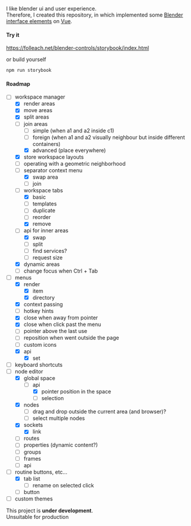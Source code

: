 I like blender ui and user experience.  
Therefore, I created this repository, in which implemented some [Blender interface elements](https://docs.blender.org/manual/en/latest/interface/index.html) on [Vue](https://vuejs.org/).

#### Try it

https://folleach.net/blender-controls/storybook/index.html

or build yourself

```bash
npm run storybook
```

#### Roadmap

- [ ] workspace manager
    - [x] render areas
    - [x] move areas
    - [x] split areas
    - [ ] join areas
        - [ ] simple (when a1 and a2 inside c1)
        - [ ] foreign (when a1 and a2 visually neighbour but inside different containers)
        - [x] advanced (place everywhere)
    - [x] store workspace layouts
    - [ ] operating with a geometric neighborhood
    - [ ] separator context menu
        - [x] swap area
        - [ ] join
    - [ ] workspace tabs
        - [x] basic
        - [ ] templates
        - [ ] duplicate
        - [ ] reorder
        - [x] remove
    - [ ] api for inner areas
        - [x] swap
        - [ ] split
        - [ ] find services?
        - [ ] request size
    - [x] dynamic areas
    - [ ] change focus when Ctrl + Tab
- [ ] menus
    - [x] render
        - [x] item
        - [x] directory
    - [x] context passing
    - [ ] hotkey hints
    - [x] close when away from pointer
    - [x] close when click past the menu
    - [ ] pointer above the last use
    - [ ] reposition when went outside the page
    - [ ] custom icons
    - [x] api
        - [x] set
- [ ] keyboard shortcuts
- [ ] node editor
    - [x] global space
        - [ ] api
            - [x] pointer position in the space
            - [ ] selection
    - [x] nodes
        - [ ] drag and drop outside the current area (and browser)?
        - [ ] select multiple nodes
    - [x] sockets
        - [x] link
    - [ ] routes
    - [ ] properties (dynamic content?)
    - [ ] groups
    - [ ] frames
    - [ ] api
- [ ] routine buttons, etc...
    - [x] tab list
        - [ ] rename on selected click
    - [ ] button
- [ ] custom themes

This project is **under development**.  
Unsuitable for production
